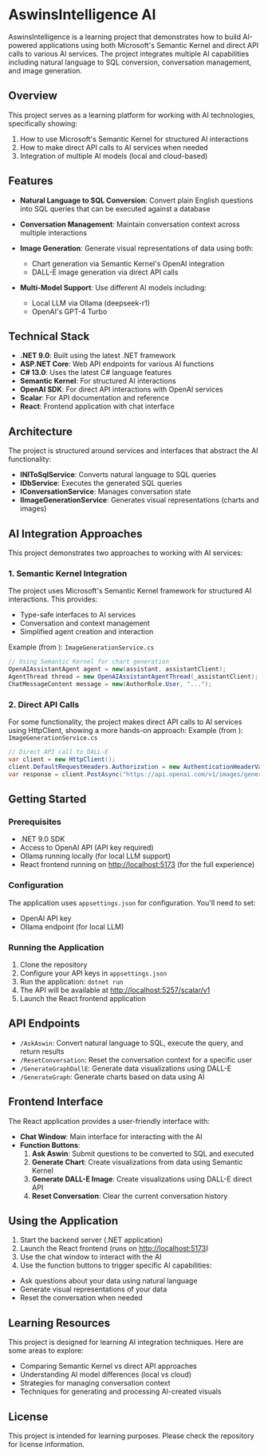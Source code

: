 # AswinsIntelligence AI
AswinsIntelligence is a learning project that demonstrates how to build AI-powered applications using both Microsoft's Semantic Kernel and direct API calls to various AI services. The project integrates multiple AI capabilities including natural language to SQL conversion, conversation management, and image generation.
## Overview
This project serves as a learning platform for working with AI technologies, specifically showing:
1. How to use Microsoft's Semantic Kernel for structured AI interactions
2. How to make direct API calls to AI services when needed
3. Integration of multiple AI models (local and cloud-based)

## Features
- **Natural Language to SQL Conversion**: Convert plain English questions into SQL queries that can be executed against a database
- **Conversation Management**: Maintain conversation context across multiple interactions
- **Image Generation**: Generate visual representations of data using both:
  - Chart generation via Semantic Kernel's OpenAI integration
  - DALL-E image generation via direct API calls

- **Multi-Model Support**: Use different AI models including:
  - Local LLM via Ollama (deepseek-r1)
  - OpenAI's GPT-4 Turbo

## Technical Stack
- **.NET 9.0**: Built using the latest .NET framework
- **ASP.NET Core**: Web API endpoints for various AI functions
- **C# 13.0**: Uses the latest C# language features
- **Semantic Kernel**: For structured AI interactions
- **OpenAI SDK**: For direct API interactions with OpenAI services
- **Scalar**: For API documentation and reference
- **React**: Frontend application with chat interface

## Architecture
The project is structured around services and interfaces that abstract the AI functionality:
- **INlToSqlService**: Converts natural language to SQL queries
- **IDbService**: Executes the generated SQL queries
- **IConversationService**: Manages conversation state
- **IImageGenerationService**: Generates visual representations (charts and images)

## AI Integration Approaches
This project demonstrates two approaches to working with AI services:
### 1. Semantic Kernel Integration
The project uses Microsoft's Semantic Kernel framework for structured AI interactions. This provides:
- Type-safe interfaces to AI services
- Conversation and context management
- Simplified agent creation and interaction

Example (from ): `ImageGenerationService.cs`
``` csharp
// Using Semantic Kernel for chart generation
OpenAIAssistantAgent agent = new(assistant, assistantClient);
AgentThread thread = new OpenAIAssistantAgentThread(_assistantClient);
ChatMessageContent message = new(AuthorRole.User, "...");
```
### 2. Direct API Calls
For some functionality, the project makes direct API calls to AI services using HttpClient, showing a more hands-on approach:
Example (from ): `ImageGenerationService.cs`
``` csharp
// Direct API call to DALL-E
var client = new HttpClient();
client.DefaultRequestHeaders.Authorization = new AuthenticationHeaderValue("Bearer", _configuration["OpenAi:ApiKey"]);
var response = client.PostAsync("https://api.openai.com/v1/images/generations", content).GetAwaiter().GetResult();
```
## Getting Started
### Prerequisites
- .NET 9.0 SDK
- Access to OpenAI API (API key required)
- Ollama running locally (for local LLM support)
- React frontend running on [http://localhost:5173](http://localhost:5173) (for the full experience)

### Configuration
The application uses `appsettings.json` for configuration. You'll need to set:
- OpenAI API key
- Ollama endpoint (for local LLM)

### Running the Application
1. Clone the repository
2. Configure your API keys in `appsettings.json`
3. Run the application: `dotnet run`
4. The API will be available at [http://localhost:5257/scalar/v1](http://localhost:5257/scalar/v1)
5. Launch the React frontend application

## API Endpoints
- `/AskAswin`: Convert natural language to SQL, execute the query, and return results
- `/ResetConversation`: Reset the conversation context for a specific user
- `/GenerateGraphDallE`: Generate data visualizations using DALL-E
- `/GenerateGraph`: Generate charts based on data using AI

## Frontend Interface
The React application provides a user-friendly interface with:
- **Chat Window**: Main interface for interacting with the AI
- **Function Buttons**:
  1. **Ask Aswin**: Submit questions to be converted to SQL and executed
  2. **Generate Chart**: Create visualizations from data using Semantic Kernel
  3. **Generate DALL-E Image**: Create visualizations using DALL-E direct API
  4. **Reset Conversation**: Clear the current conversation history

## Using the Application
1. Start the backend server (.NET application)
2. Launch the React frontend (runs on [http://localhost:5173](http://localhost:5173))
3. Use the chat window to interact with the AI
4. Use the function buttons to trigger specific AI capabilities:
  - Ask questions about your data using natural language
  - Generate visual representations of your data
  - Reset the conversation when needed

## Learning Resources
This project is designed for learning AI integration techniques. Here are some areas to explore:
- Comparing Semantic Kernel vs direct API approaches
- Understanding AI model differences (local vs cloud)
- Strategies for managing conversation context
- Techniques for generating and processing AI-created visuals

## License
This project is intended for learning purposes. Please check the repository for license information.
